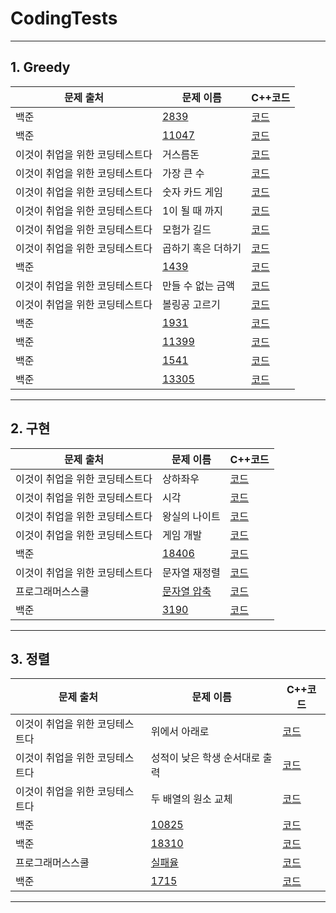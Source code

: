 # CodingTests
___
## 1. Greedy
|문제 출처|문제 이름|C++코드|
|--|--|--|
|백준|[2839](https://www.acmicpc.net/problem/2839)|[코드](https://github.com/Sangddong/CodingTests/blob/main/%EB%B0%B1%EC%A4%80%202839)|
|백준|[11047](https://www.acmicpc.net/problem/11047)|[코드](https://github.com/Sangddong/CodingTests/blob/main/%EB%B0%B1%EC%A4%80%2011047)|
|이것이 취업을 위한 코딩테스트다|거스름돈|[코드](https://github.com/Sangddong/CodingTests/blob/main/%EA%B1%B0%EC%8A%A4%EB%A6%84%EB%8F%88)|
|이것이 취업을 위한 코딩테스트다|가장 큰 수|[코드](https://github.com/Sangddong/CodingTests/blob/main/%EA%B0%80%EC%9E%A5%20%ED%81%B0%20%EC%88%98)|
|이것이 취업을 위한 코딩테스트다|숫자 카드 게임|[코드](https://github.com/Sangddong/CodingTests/blob/main/%EC%88%AB%EC%9E%90%20%EC%B9%B4%EB%93%9C%20%EA%B2%8C%EC%9E%84)|
|이것이 취업을 위한 코딩테스트다|1이 될 때 까지|[코드](https://github.com/Sangddong/CodingTests/blob/main/1%EC%9D%B4%20%EB%90%A0%20%EB%95%8C%EA%B9%8C%EC%A7%80)|
|이것이 취업을 위한 코딩테스트다|모험가 길드|[코드]()|
|이것이 취업을 위한 코딩테스트다|곱하기 혹은 더하기|[코드](https://github.com/Sangddong/CodingTests/blob/main/%EA%B3%B1%ED%95%98%EA%B8%B0%20%ED%98%B9%EC%9D%80%20%EB%8D%94%ED%95%98%EA%B8%B0)|
|백준|[1439](https://www.acmicpc.net/problem/1439)|[코드](https://github.com/Sangddong/CodingTests/blob/main/%EB%B0%B1%EC%A4%80%201439)|
|이것이 취업을 위한 코딩테스트다|만들 수 없는 금액|[코드](https://github.com/Sangddong/CodingTests/blob/main/%EB%A7%8C%EB%93%A4%20%EC%88%98%20%EC%97%86%EB%8A%94%20%EA%B8%88%EC%95%A1)|
|이것이 취업을 위한 코딩테스트다|볼링공 고르기|[코드](https://github.com/Sangddong/CodingTests/blob/main/%EB%B3%BC%EB%A7%81%EA%B3%B5%20%EA%B3%A0%EB%A5%B4%EA%B8%B0)|
|백준|[1931](https://www.acmicpc.net/problem/1931)|[코드](https://github.com/Sangddong/CodingTests/blob/main/%EB%B0%B1%EC%A4%80%201931)|
|백준|[11399](https://www.acmicpc.net/problem/11399)|[코드](https://github.com/Sangddong/CodingTests/blob/main/%EB%B0%B1%EC%A4%80%2011399)|
|백준|[1541](https://www.acmicpc.net/problem/1541)|[코드](https://github.com/Sangddong/CodingTests/blob/main/%EB%B0%B1%EC%A4%80%201541)|
|백준|[13305](https://www.acmicpc.net/problem/13305)|[코드](https://github.com/Sangddong/CodingTests/blob/main/%EB%B0%B1%EC%A4%80%2013305)|

  ___
## 2. 구현
|문제 출처|문제 이름|C++코드|
|--|--|--|
|이것이 취업을 위한 코딩테스트다|상하좌우|[코드]()|
|이것이 취업을 위한 코딩테스트다|시각|[코드]()|
|이것이 취업을 위한 코딩테스트다|왕실의 나이트|[코드]()|
|이것이 취업을 위한 코딩테스트다|게임 개발|[코드]()|
|백준|[18406](https://www.acmicpc.net/problem/18406)|[코드]()|
|이것이 취업을 위한 코딩테스트다|문자열 재정렬|[코드]()|
|프로그래머스스쿨|[문자열 압축](https://school.programmers.co.kr/learn/courses/30/lessons/60057)|[코드]()|
|백준|[3190](https://www.acmicpc.net/problem/3190)|[코드]()|

  ___
## 3. 정렬
|문제 출처|문제 이름|C++코드|
|--|--|--|
|이것이 취업을 위한 코딩테스트다|위에서 아래로|[코드](https://github.com/Sangddong/CodingTests/blob/main/%EC%9C%84%EC%97%90%EC%84%9C%20%EC%95%84%EB%9E%98%EB%A1%9C)|
|이것이 취업을 위한 코딩테스트다|성적이 낮은 학생 순서대로 출력|[코드](https://github.com/Sangddong/CodingTests/blob/main/%EC%84%B1%EC%A0%81%EC%9D%B4%20%EB%82%AE%EC%9D%80%20%ED%95%99%EC%83%9D%20%EC%88%9C%EC%84%9C%EB%8C%80%EB%A1%9C%20%EC%B6%9C%EB%A0%A5)|
|이것이 취업을 위한 코딩테스트다|두 배열의 원소 교체|[코드](https://github.com/Sangddong/CodingTests/blob/main/%EB%91%90%20%EB%B0%B0%EC%97%B4%EC%9D%98%20%EC%9B%90%EC%86%8C%20%EA%B5%90%EC%B2%B4)|
|백준|[10825](https://www.acmicpc.net/problem/10825)|[코드](https://github.com/Sangddong/CodingTests/blob/main/%EB%B0%B1%EC%A4%80%2010825)|
|백준|[18310](https://www.acmicpc.net/problem/18310)|[코드](https://github.com/Sangddong/CodingTests/blob/main/%EB%B0%B1%EC%A4%80%2018310)|
|프로그래머스스쿨|[실패율](https://school.programmers.co.kr/learn/courses/30/lessons/42889)|[코드](https://github.com/Sangddong/CodingTests/blob/main/%ED%94%84%EB%A1%9C%EA%B7%B8%EB%9E%98%EB%A8%B8%EC%8A%A4%20%EC%8B%A4%ED%8C%A8%EC%9C%A8)|
|백준|[1715](https://www.acmicpc.net/problem/1715)|[코드](https://github.com/Sangddong/CodingTests/blob/main/%EB%B0%B1%EC%A4%80%201715)|

  ___
